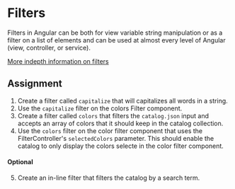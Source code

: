 # Filters

Filters in Angular can be both for view variable string manipulation or as a filter
on a list of elements and can be used at almost every level of Angular (view, controller, or service).

[More indepth information on filters](https://code.angularjs.org/1.3.10/docs/guide/filter)

## Assignment

1. Create a filter called `capitalize` that will capitalizes all words in a string.
2. Use the `capitalize` filter on the colors Filter component.
3. Create a filter called `colors` that filters the `catalog.json` input and accepts
   an array of colors that it should keep in the catalog collection.
4. Use the `colors` filter on the color filter component that uses the FilterController's
   `selectedColors` parameter. This should enable the catalog to only display the colors
   selecte in the color filter component.

#### Optional

5. Create an in-line filter that filters the catalog by a search term.
